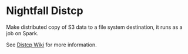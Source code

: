 # Nightfall Distcp

Make distributed copy of S3 data to a file system destination, it runs as a job on Spark.

See [Distcp Wiki](https://github.com/elo7/nightfall/wiki/distcp) for more information.

